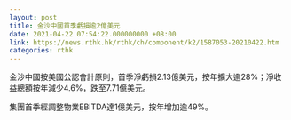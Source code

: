 ```yaml
---
layout: post
title: 金沙中國首季虧損逾2億美元
date: 2021-04-22 07:54:22.000000000 +08:00
link: https://news.rthk.hk/rthk/ch/component/k2/1587053-20210422.htm
categories: rthk
---
```


金沙中國按美國公認會計原則，首季淨虧損2.13億美元，按年擴大逾28%；淨收益總額按年減少4.6%，跌至7.71億美元。

集團首季經調整物業EBITDA達1億美元，按年增加逾49%。

